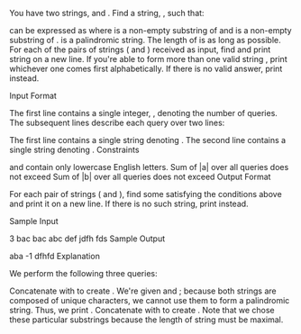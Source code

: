 You have two strings,  and . Find a string, , such that:

 can be expressed as  where  is a non-empty substring of  and  is a non-empty substring of .
 is a palindromic string.
The length of  is as long as possible.
For each of the  pairs of strings ( and ) received as input, find and print string  on a new line. If you're able to form more than one valid string , print whichever one comes first alphabetically. If there is no valid answer, print  instead.

Input Format

The first line contains a single integer, , denoting the number of queries. The subsequent lines describe each query over two lines:

The first line contains a single string denoting .
The second line contains a single string denoting .
Constraints

 and  contain only lowercase English letters.
Sum of |a| over all queries does not exceed 
Sum of |b| over all queries does not exceed 
Output Format

For each pair of strings ( and ), find some  satisfying the conditions above and print it on a new line. If there is no such string, print  instead.

Sample Input

3
bac
bac
abc
def
jdfh
fds
Sample Output

aba
-1
dfhfd
Explanation

We perform the following three queries:

Concatenate  with  to create .
We're given  and ; because both strings are composed of unique characters, we cannot use them to form a palindromic string. Thus, we print .
Concatenate  with  to create . Note that we chose these particular substrings because the length of string  must be maximal.